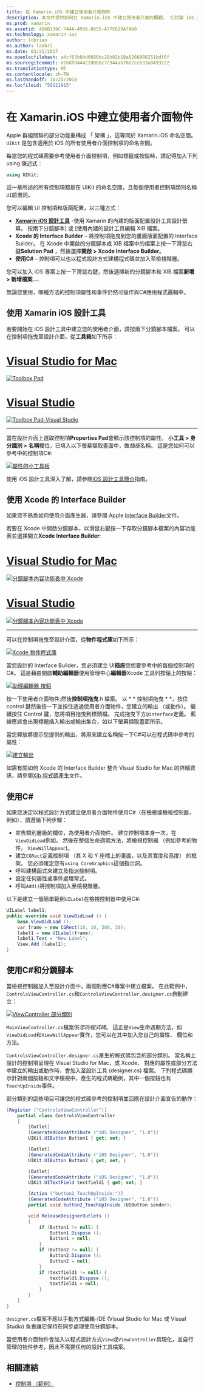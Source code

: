 ```yaml
---
title: 在 Xamarin.iOS 中建立使用者介面物件
description: 本文件提供如何在 Xamarin.iOS 中建立使用者介面的概觀。 它討論 iOS 設計工具，Xcode 介面產生器中， C#，和分鏡腳本。
ms.prod: xamarin
ms.assetid: 4D6B136C-744A-4936-8655-A77E62BA7A60
ms.technology: xamarin-ios
author: lobrien
ms.author: laobri
ms.date: 03/21/2017
ms.openlocfilehash: a4cf63b84d0686bc28b02b18a6266908251bdf6f
ms.sourcegitcommit: e268fd44422d0bbc7c944a678e2cc633a0493122
ms.translationtype: MT
ms.contentlocale: zh-TW
ms.lasthandoff: 10/25/2018
ms.locfileid: "50121915"
---
```

# <a name="creating-user-interface-objects-in-xamarinios"></a>在 Xamarin.iOS 中建立使用者介面物件

Apple 群組關聯的部分功能重構成 「 架構 」，這等同於 Xamarin.iOS 命名空間。 `UIKit` 是包含適用於 iOS 的所有使用者介面控制項的命名空間。

每當您的程式碼需要參考使用者介面控制項，例如標籤或按鈕時，請記得加入下列 using 陳述式：

```csharp
using UIKit;
```

這一章所述的所有控制項都是在 UIKit 的命名空間，且每個使用者控制項類別名稱`UI`前置詞。

您可以編輯 UI 控制項和版面配置，以三種方式：

-  **[Xamarin iOS 設計工具](~/ios/user-interface/designer/index.md)** -使用 Xamarin 的內建的版面配置設計工具設計螢幕。 按兩下分鏡腳本] 或 [使用內建的設計工具編輯 XIB 檔案。
-  **Xcode 的 Interface Builder** – 將控制項拖曳到您的畫面版面配置的 Interface Builder。 在 Xcode 中開啟的分鏡腳本或 XIB 檔案中的檔案上按一下滑鼠右鍵**Solution Pad** ，然後選擇**開啟 > Xcode Interface Builder**。
-  **使用C#**  – 控制項可以也以程式設計方式建構程式碼並加入至檢視階層。

您可以加入 iOS 專案上按一下滑鼠右鍵，然後選擇新的分鏡腳本和 XIB 檔案**新增 > 新增檔案...**.

無論您使用，哪種方法的控制項屬性和事件仍然可操作與C#應用程式邏輯中。

## <a name="using-xamarin-ios-designer"></a>使用 Xamarin iOS 設計工具

若要開始在 iOS 設計工具中建立您的使用者介面，請按兩下分鏡腳本檔案。 可以在控制項拖曳至設計介面，從**工具箱**如下所示：

# <a name="visual-studio-for-mactabmacos"></a>[Visual Studio for Mac](#tab/macos)

 [![](creating-ui-objects-images/image2b.png "Toolbox Pad")](creating-ui-objects-images/image2b.png#lightbox)
 
# <a name="visual-studiotabwindows"></a>[Visual Studio](#tab/windows)

 [![](creating-ui-objects-images/image2b-vs.png "Toolbox Pad-Visual Studio")](creating-ui-objects-images/image2b.png#lightbox)
 
-----

當在設計介面上選取控制項**Properties Pad**會顯示該控制項的屬性。 **小工具 > 身分識別 > 名稱**欄位，已填入以下螢幕擷取畫面中，做*插座*名稱。 這是您如何可以參考中的控制項C#:

 [![](creating-ui-objects-images/image3b.png "屬性的小工具板")](creating-ui-objects-images/image3b.png#lightbox)

使用 iOS 設計工具深入了解，請參閱[iOS 設計工具簡介](~/ios/user-interface/designer/introduction.md)指南。

## <a name="using-xcode-interface-builder"></a>使用 Xcode 的 Interface Builder

如果您不熟悉如何使用介面產生器，請參閱 Apple [Interface Builder](https://developer.apple.com/xcode/interface-builder/)文件。

若要在 Xcode 中開啟分鏡腳本，以滑鼠右鍵按一下存取分鏡腳本檔案的內容功能表並選擇開立**Xcode Interface Builder**:

# <a name="visual-studio-for-mactabmacos"></a>[Visual Studio for Mac](#tab/macos)

 [![](creating-ui-objects-images/imagexcode.png "分鏡腳本內容功能表中 Xcode")](creating-ui-objects-images/imagexcode.png#lightbox)
 
# <a name="visual-studiotabwindows"></a>[Visual Studio](#tab/windows)

[![](creating-ui-objects-images/imagexcode-vs.png "分鏡腳本內容功能表中 Xcode")](creating-ui-objects-images/imagexcode-vs.png#lightbox)

-----

可以在控制項拖曳至設計介面，從**物件程式庫**如下所示：

 [![](creating-ui-objects-images/image5a.png "Xcode 物件程式庫")](creating-ui-objects-images/image5a.png#lightbox)

當您設計的 Interface Builder，您必須建立 UI**插座**您想要參考中的每個控制項的C#。 這是藉由開啟**輔助編輯器**使用管理中心**編輯器**Xcode 工具列按鈕上的按鈕：

 [![](creating-ui-objects-images/image6a.png "助理編輯器 按鈕")](creating-ui-objects-images/image6a.png#lightbox)

按一下使用者介面物件;然後**控制項拖曳**.h 檔案。 以 * * 控制項拖曳 * *，按住 control 鍵然後按一下並按住透過使用者介面物件，您建立的輸出 （或動作）。 繼續按住 Control 鍵，您將項目拖曳到標頭檔。 完成拖曳下方`@interface`定義。 藍線應該會出現標題插入輸出或輸出集合，如以下螢幕擷取畫面所示。

當您釋放將提示您提供的輸出，將用來建立名稱按一下C#可以在程式碼中參考的屬性：

 [![](creating-ui-objects-images/image8a.png "建立輸出")](creating-ui-objects-images/image8a.png#lightbox)

如需有關如何 Xcode 的 Interface Builder 整合 Visual Studio for Mac 的詳細資訊，請參閱[Xib 程式碼產生](~/ios/internals/xib-code-generation.md#generated)文件。

##  <a name="using-c"></a>使用C#

如果您決定以程式設計方式建立使用者介面物件使用C#（在檢視或檢視控制器，例如），請遵循下列步驟：

-  宣告類別層級的欄位，為使用者介面物件。 建立控制項本身一次，在`ViewDidLoad`例如。 然後在整個生命週期方法，將檢視控制器 （例如參考的物件。
`ViewWillAppear`)。
-  建立`CGRect`定義控制項 （其 X 和 Y 座標上的畫面，以及其寬度和高度） 的框架。 您必須確定您有`using CoreGraphics`這個指示詞。
-  呼叫建構函式來建立及指派控制項。
-  設定任何屬性或事件處理常式。
-  呼叫`Add()`將控制項加入至檢視階層。

以下是建立一個簡單範例`UILabel`在檢視控制器中使用C#:

```csharp
UILabel label1;
public override void ViewDidLoad () {
    base.ViewDidLoad ();
    var frame = new CGRect(10, 10, 300, 30);
    label1 = new UILabel(frame);
    label1.Text = "New Label";
    View.Add (label1);
}
```

<a name="partial_classes" />

## <a name="using-c-and-storyboards"></a>使用C#和分鏡腳本

當檢視控制器加入至設計介面中，兩個對應C#專案中建立檔案。 在此範例中，`ControlsViewController.cs`和`ControlsViewController.designer.cs`自動建立：

 [![](creating-ui-objects-images/image9b.png "ViewController 部分類別")](creating-ui-objects-images/image9b.png#lightbox)

`MainViewController.cs`檔案供*您的程式碼*。 這正是`View`生命週期方法，如`ViewDidLoad`和`ViewWillAppear`實作，您可以在其中加入您自己的屬性、 欄位和方法。

`ControlsViewController.designer.cs`產生的程式碼包含的部分類別。 當名稱上設計的控制項呈現在 Visual Studio for Mac，或 Xcode、 對應的屬性或部分方法中建立的輸出或動作時，會加入至設計工具 (designer.cs) 檔案。 下列程式碼顯示針對兩個按鈕和文字檢視中，產生的程式碼範例，其中一個按鈕也有`TouchUpInside`事件。

部分類別的這些項目可讓您的程式碼參考的控制項並回應在設計介面宣告的動作：

```csharp
[Register ("ControlsViewController")]
    partial class ControlsViewController
    {
        [Outlet]
        [GeneratedCodeAttribute ("iOS Designer", "1.0")]
        UIKit.UIButton Button1 { get; set; }

        [Outlet]
        [GeneratedCodeAttribute ("iOS Designer", "1.0")]
        UIKit.UIButton Button2 { get; set; }

        [Outlet]
        [GeneratedCodeAttribute ("iOS Designer", "1.0")]
        UIKit.UITextField textfield1 { get; set; }

        [Action ("button2_TouchUpInside:")]
        [GeneratedCodeAttribute ("iOS Designer", "1.0")]
        partial void button2_TouchUpInside (UIButton sender);

        void ReleaseDesignerOutlets ()
        {
            if (Button1 != null) {
                Button1.Dispose ();
                Button1 = null;
            }
            if (Button2 != null) {
                Button2.Dispose ();
                Button2 = null;
            }
            if (textfield1 != null) {
                textfield1.Dispose ();
                textfield1 = null;
            }
        }
    }
}
```

`designer.cs`檔案不應以手動方式編輯-IDE (Visual Studio for Mac 或 Visual Studio) 負責讓它保持在同步處理使用分鏡腳本。

當使用者介面物件會加入以程式設計方式`View`或`ViewController`具現化，並自行管理的物件參考，因此不需要任何的設計工具檔案。



## <a name="related-links"></a>相關連結

- [控制項 （範例）](https://developer.xamarin.com/samples/Controls/)
